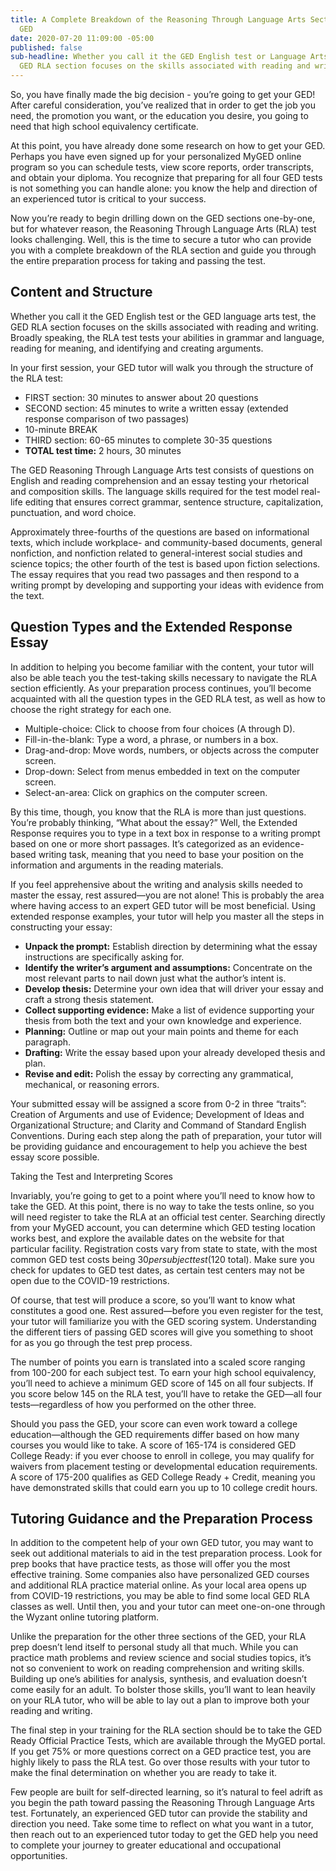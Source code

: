 ```yaml
---
title: A Complete Breakdown of the Reasoning Through Language Arts Section of the
  GED
date: 2020-07-20 11:09:00 -05:00
published: false
sub-headline: Whether you call it the GED English test or Language Arts test, the
  GED RLA section focuses on the skills associated with reading and writing.
---
```


So, you have finally made the big decision - you’re going to get your GED! After careful consideration, you’ve realized that in order to get the job you need, the promotion you want, or the education you desire, you going to need that high school equivalency certificate. 

At this point, you have already done some research on how to get your GED. Perhaps  you have even signed up for your personalized MyGED online program so you can schedule tests, view score reports, order transcripts, and obtain your diploma. You recognize that preparing for all four GED tests is not something you can handle alone: you know the help and direction of an experienced tutor is critical to your success.

Now you’re ready to begin drilling down on the GED sections one-by-one, but for whatever reason, the Reasoning Through Language Arts (RLA) test looks challenging. Well, this is the time to secure a tutor who can provide you with a complete breakdown of the RLA section and guide you through the entire preparation process for taking and passing the test.

## Content and Structure
Whether you call it the GED English test or the GED language arts test, the GED RLA section focuses on the skills associated with reading and writing. Broadly speaking, the RLA test tests your abilities in grammar and language, reading for meaning, and identifying and creating arguments. 

In your first session, your GED tutor will walk you through the structure of the RLA test:

* FIRST section: 30 minutes to answer about 20 questions
* SECOND section: 45 minutes to write a written essay (extended response comparison of two passages) 
* 10-minute BREAK
* THIRD section: 60-65 minutes to complete 30-35 questions   
* **TOTAL test time:** 2 hours, 30 minutes

The GED Reasoning Through Language Arts test consists of questions on English and reading comprehension and an essay testing your rhetorical and composition skills. The language skills required for the test model real-life editing that ensures correct grammar, sentence structure, capitalization, punctuation, and word choice. 

Approximately three-fourths of the questions are based on informational texts, which include workplace- and community-based documents, general nonfiction, and nonfiction related to general-interest social studies and science topics; the other fourth of the test is based upon fiction selections. The essay requires that you read two passages and then respond to a writing prompt by developing and supporting your ideas with evidence from the text.

## Question Types and the Extended Response Essay
In addition to helping you become familiar with the content, your tutor will also be able teach you the test-taking skills necessary to navigate the RLA section efficiently. As your preparation process continues, you’ll become acquainted with all the question types in the GED RLA test, as well as how to choose the right strategy for each one.

* Multiple-choice: Click to choose from four choices (A through D).
* Fill-in-the-blank: Type a word, a phrase, or numbers in a box.
* Drag-and-drop: Move words, numbers, or objects across the computer screen. 
* Drop-down: Select from menus embedded in text on the computer screen.
* Select-an-area: Click on graphics on the computer screen.

By this time, though, you know that the RLA is more than just questions. You’re probably thinking, “What about the essay?” Well, the Extended Response requires you to type in a text box in response to a writing prompt based on one or more short passages. It’s categorized as an evidence-based writing task, meaning that you need to base your position on the information and arguments in the reading materials. 

If you feel apprehensive about the writing and analysis skills needed to master the essay, rest assured—you are not alone! This is probably the area where having access to an expert GED tutor will be most beneficial. Using extended response examples, your tutor will help you master all the steps in constructing your essay:

* **Unpack the prompt:** Establish direction by determining what the essay instructions are specifically asking for.
* **Identify the writer’s argument and assumptions:** Concentrate on the most relevant parts to nail down just what the author’s intent is. 
* **Develop thesis:** Determine your own idea that will driver your essay and craft a strong thesis statement.
* **Collect supporting evidence:** Make a list of evidence supporting your thesis from both the text and your own knowledge and experience.
* **Planning:** Outline or map out your main points and theme for each paragraph.
* **Drafting:** Write the essay based upon your already developed thesis and plan.
* **Revise and edit:** Polish the essay by correcting any grammatical, mechanical, or reasoning errors.

Your submitted essay will be assigned a score from 0-2 in three “traits”: Creation of Arguments and use of Evidence; Development of Ideas and Organizational Structure; and Clarity and Command of Standard English Conventions. During each step along the path of preparation, your tutor will be providing guidance and encouragement to help you achieve the best essay score possible. 

Taking the Test and Interpreting Scores

Invariably, you’re going to get to a point where you’ll need to know how to take the GED. At this point, there is no way to take the tests online, so you will need register to take the RLA at an official test center. Searching directly from your MyGED account, you can determine which GED testing location works best, and explore the available dates on the website for that particular facility. Registration costs vary from state to state, with the most common GED test costs being $30 per subject test ($120 total). Make sure you check for updates to GED test dates, as certain test centers may not be open due to the COVID-19 restrictions.

Of course, that test will produce a score, so you’ll want to know what constitutes a good one. Rest assured—before you even register for the test, your tutor will familiarize you with the GED scoring system. Understanding the different tiers of passing GED scores will give you something to shoot for as you go through the test prep process.

The number of points you earn is translated into a scaled score ranging from 100-200 for each subject test. To earn your high school equivalency, you’ll need to achieve a minimum GED score of 145 on all four subjects. If you score below 145 on the RLA test, you’ll have to retake the GED—all four tests—regardless of how you performed on the other three.

Should you pass the GED, your score can even work toward a college education—although the GED requirements differ based on how many courses you would like to take. A score of 165-174 is considered GED College Ready: if you ever choose to enroll in college, you may qualify for waivers from placement testing or developmental education requirements. A score of 175-200 qualifies as GED College Ready + Credit, meaning you have demonstrated skills that could earn you up to 10 college credit hours.

## Tutoring Guidance and the Preparation Process

In addition to the competent help of your own GED tutor, you may want to seek out additional materials to aid in the test preparation process. Look for prep books that have practice tests, as those will offer you the most effective training. Some companies also have personalized GED courses and additional RLA practice material online. As your local area opens up from COVID-19 restrictions, you may be able to find some local GED RLA classes as well. Until then, you and your tutor can meet one-on-one through the Wyzant online tutoring platform. 

Unlike the preparation for the other three sections of the GED, your RLA prep doesn’t lend itself to personal study all that much. While you can practice math problems and review science and social studies topics, it’s not so convenient to work on reading comprehension and writing skills. Building up one’s abilities for analysis, synthesis, and evaluation doesn’t come easily for an adult. To bolster those skills, you’ll want to lean heavily on your RLA tutor, who will be able to lay out a plan to improve both your reading and writing.

The final step in your training for the RLA section should be to take the GED Ready Official Practice Tests, which are available through the MyGED portal. If you get 75% or more questions correct on a GED practice test, you are highly likely to pass the RLA test. Go over those results with your tutor to make the final determination on whether you are ready to take it.

Few people are built for self-directed learning, so it’s natural to feel adrift as you begin the path toward passing the Reasoning Through Language Arts test. Fortunately, an experienced GED tutor can provide the stability and direction you need. Take some time to reflect on what you want in a tutor, then reach out to an experienced tutor today to get the GED help you need to complete your journey to greater educational and occupational opportunities.